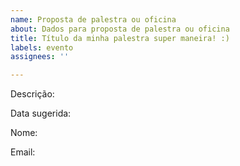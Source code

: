```yaml
---
name: Proposta de palestra ou oficina
about: Dados para proposta de palestra ou oficina
title: Título da minha palestra super maneira! :)
labels: evento
assignees: ''

---
```


Descrição:

Data sugerida:

Nome:

Email:
